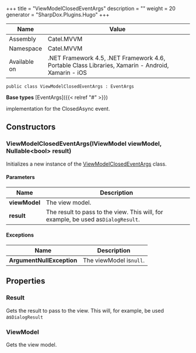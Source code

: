 

+++
title = "ViewModelClosedEventArgs" 
description = ""
weight = 20
generator = "SharpDox.Plugins.Hugo"
+++

Name|Value
---|---
Assembly|Catel.MVVM
Namespace|Catel.MVVM
Available on|.NET Framework 4.5, .NET Framework 4.6, Portable Class Libraries, Xamarin - Android, Xamarin - iOS

```
public class ViewModelClosedEventArgs : EventArgs
```

**Base types**
[EventArgs]({{< relref "#" >}})

implementation for the ClosedAsync event.

## Constructors

### ViewModelClosedEventArgs(IViewModel viewModel, Nullable&lt;bool&gt; result)

Initializes a new instance of the [ViewModelClosedEventArgs](#) class.

#### Parameters

Name|Description
---|---
**viewModel**|The view model.
**result**|The result to pass to the view. This will, for example, be used as`DialogResult`.

#### Exceptions

Name|Description
---|---
**ArgumentNullException**|The viewModel is`null`.

## Properties

### Result

Gets the result to pass to the view. This will, for example, be used as`DialogResult`

### ViewModel

Gets the view model.

